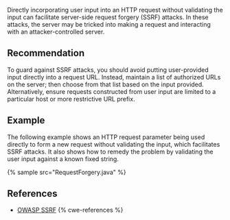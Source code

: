 Directly incorporating user input into an HTTP request without validating the input can facilitate server-side request forgery (SSRF) attacks. In these attacks, the server may be tricked into making a request and interacting with an attacker-controlled server.


## Recommendation
To guard against SSRF attacks, you should avoid putting user-provided input directly into a request URL. Instead, maintain a list of authorized URLs on the server; then choose from that list based on the input provided. Alternatively, ensure requests constructed from user input are limited to a particular host or more restrictive URL prefix.


## Example
The following example shows an HTTP request parameter being used directly to form a new request without validating the input, which facilitates SSRF attacks. It also shows how to remedy the problem by validating the user input against a known fixed string.

{% sample src="RequestForgery.java" %}

## References
* [OWASP SSRF](https://owasp.org/www-community/attacks/Server_Side_Request_Forgery)
{% cwe-references %}
